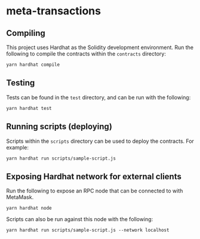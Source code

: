 # meta-transactions

## Compiling

This project uses Hardhat as the Solidity development environment. Run the following to compile the contracts within the `contracts` directory:

```
yarn hardhat compile
```

## Testing

Tests can be found in the `test` directory, and can be run with the following:

```
yarn hardhat test
```

## Running scripts (deploying)

Scripts within the `scripts` directory can be used to deploy the contracts. For example:

```
yarn hardhat run scripts/sample-script.js
```

## Exposing Hardhat network for external clients

Run the following to expose an RPC node that can be connected to with MetaMask.

```
yarn hardhat node
```

Scripts can also be run against this node with the following:

```
yarn hardhat run scripts/sample-script.js --network localhost
```
